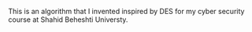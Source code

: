 This is an algorithm that I invented inspired by DES for my cyber security course at Shahid Beheshti Universty. 
